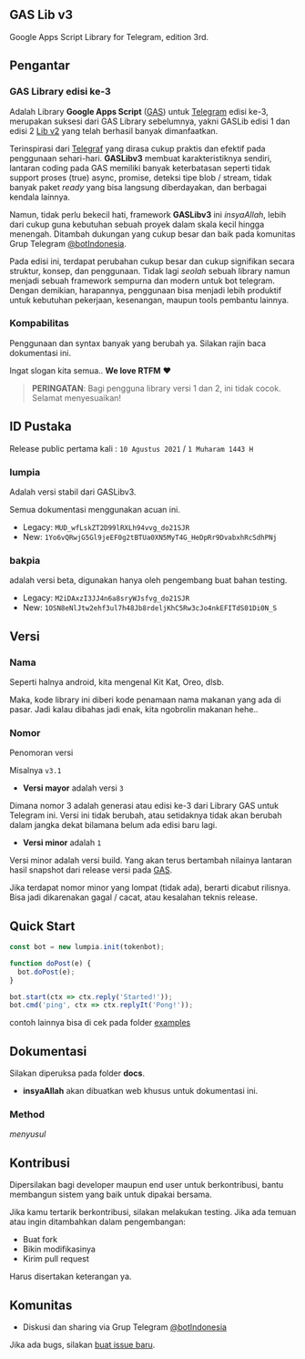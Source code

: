 ## GAS Lib v3

Google Apps Script Library for Telegram, edition 3rd.

## Pengantar

### GAS Library edisi ke-3 

Adalah Library **Google Apps Script** ([GAS]) untuk [Telegram] edisi ke-3, merupakan suksesi dari GAS Library sebelumnya, yakni GASLib edisi 1 dan edisi 2 [Lib v2] yang telah berhasil banyak dimanfaatkan.

Terinspirasi dari [Telegraf](https://telegraf.js.org/) yang dirasa cukup praktis dan efektif pada penggunaan sehari-hari. **GASLibv3** membuat karakteristiknya sendiri, lantaran coding pada GAS memiliki banyak keterbatasan seperti tidak support proses (true) async, promise, deteksi tipe blob / stream, tidak banyak paket _ready_ yang bisa langsung diberdayakan, dan berbagai kendala lainnya.

Namun, tidak perlu bekecil hati, framework **GASLibv3** ini _insyaAllah_, lebih dari cukup guna kebutuhan sebuah proyek dalam skala kecil hingga menengah. Ditambah dukungan yang cukup besar dan baik pada komunitas Grup Telegram [@botIndonesia].

Pada edisi ini, terdapat perubahan cukup besar dan cukup signifikan secara struktur, konsep, dan penggunaan. Tidak lagi _seolah_ sebuah library namun menjadi sebuah framework sempurna dan modern untuk bot telegram. Dengan demikian, harapannya, penggunaan bisa menjadi lebih produktif untuk kebutuhan pekerjaan, kesenangan, maupun tools pembantu lainnya.

### Kompabilitas

Penggunaan dan syntax banyak yang berubah ya. Silakan rajin baca dokumentasi ini.

Ingat slogan kita semua.. __We love RTFM__ ❤️

> **PERINGATAN**: Bagi pengguna library versi 1 dan 2, ini tidak cocok. Selamat menyesuaikan!

## ID Pustaka

Release public pertama kali : `10 Agustus 2021` / `1 Muharam 1443 H`

### lumpia

Adalah versi stabil dari GASLibv3.

Semua dokumentasi menggunakan acuan ini.

- Legacy: `MUD_wfLskZT2D99lRXLh94vvg_do21SJR`
- New: `1Yo6vQRwjG5Gl9jeEF0g2tBTUa0XN5MyT4G_HeDpRr9DvabxhRcSdhPNj`

### bakpia

adalah versi beta, digunakan hanya oleh pengembang buat bahan testing.

- Legacy: `M2iDAxzI3JJ4n6a8sryWJsfvg_do21SJR`
- New: `1OSN8eNlJtw2ehf3ul7h48Jb8rdeljKhC5Rw3cJo4nkEFITdS01Di0N_S`


## Versi

### Nama 

Seperti halnya android, kita mengenal Kit Kat, Oreo, dlsb.

Maka, kode library ini diberi kode penamaan nama makanan yang ada di pasar. Jadi kalau dibahas jadi enak, kita ngobrolin makanan hehe..

### Nomor

Penomoran versi

Misalnya `v3.1`

- **Versi mayor** adalah versi `3`

Dimana nomor 3 adalah generasi atau edisi ke-3 dari Library GAS untuk Telegram ini. Versi ini tidak berubah, atau setidaknya tidak akan berubah dalam jangka dekat bilamana belum ada edisi baru lagi.

- **Versi minor** adalah `1`

Versi minor adalah versi build. Yang akan terus bertambah nilainya lantaran hasil snapshot dari release versi pada [GAS].

Jika terdapat nomor minor yang lompat (tidak ada), berarti dicabut rilisnya. Bisa jadi dikarenakan gagal / cacat, atau kesalahan teknis release.

## Quick Start

```javascript
const bot = new lumpia.init(tokenbot);

function doPost(e) {
  bot.doPost(e);
}

bot.start(ctx => ctx.reply('Started!'));
bot.cmd('ping', ctx => ctx.replyIt('Pong!'));
```

contoh lainnya bisa di cek pada folder [examples](https://github.com/telegrambotindonesia/GAS-Lib-v3/tree/main/examples)

## Dokumentasi

Silakan diperuksa pada folder **docs**.

- __insyaAllah__ akan dibuatkan web khusus untuk dokumentasi ini.


### Method

_menyusul_

## Kontribusi

Dipersilakan bagi developer maupun end user untuk berkontribusi, bantu membangun sistem yang baik untuk dipakai bersama.

Jika kamu tertarik berkontribusi, silakan melakukan testing. Jika ada temuan atau ingin ditambahkan dalam pengembangan:

- Buat fork
- Bikin modifikasinya
- Kirim pull request

Harus disertakan keterangan ya.

## Komunitas

- Diskusi dan sharing via Grup Telegram [@botIndonesia]

Jika ada bugs, silakan [buat issue baru](https://github.com/telegrambotindonesia/GAS-Lib-v3/issues/new/choose).

[Telegram]: https://www.telegram.org
[GAS]: https://developers.google.com/apps-script
[@botIndonesia]: https://t.me/botindonesia
[Lib v2]: https://github.com/banghasan/Telegram-Lib-GAS-V2